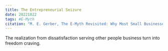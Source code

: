 ```yaml
---
title: The Entrepreneurial Seizure
date: 20221022
tags: #E-Myth
citation: "M. E. Gerber, The E-Myth Revisited: Why Most Small Businesses Don’t Work and What to Do About It. Harper Collins, 2009."
---
```

The realization from dissatisfaction serving other people business turn into freedom craving. 